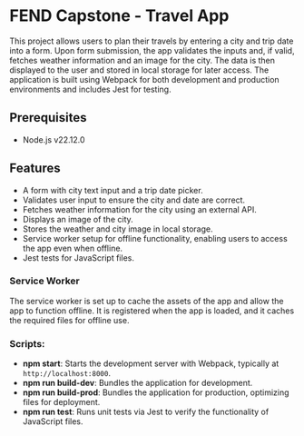 # FEND Capstone - Travel App

This project allows users to plan their travels by entering a city and trip date into a form. Upon form submission, the app validates the inputs and, if valid, fetches weather information and an image for the city. The data is then displayed to the user and stored in local storage for later access. The application is built using Webpack for both development and production environments and includes Jest for testing.

## Prerequisites
- Node.js v22.12.0

## Features
- A form with city text input and a trip date picker.
- Validates user input to ensure the city and date are correct.
- Fetches weather information for the city using an external API.
- Displays an image of the city.
- Stores the weather and city image in local storage.
- Service worker setup for offline functionality, enabling users to access the app even when offline.
- Jest tests for JavaScript files.

### Service Worker
The service worker is set up to cache the assets of the app and allow the app to function offline. It is registered when the app is loaded, and it caches the required files for offline use.

### Scripts:
- **npm start**: Starts the development server with Webpack, typically at `http://localhost:8000`.
- **npm run build-dev**: Bundles the application for development.
- **npm run build-prod**: Bundles the application for production, optimizing files for deployment.
- **npm run test**: Runs unit tests via Jest to verify the functionality of JavaScript files.

